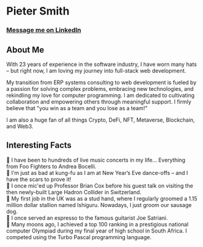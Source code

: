 # Pieter Smith

### [Message me on LinkedIn](https://www.linkedin.com/in/pietersmith81)

## About Me

With 23 years of experience in the software industry, I have worn many hats – but right now, I am loving my journey into full-stack web development.

My transition from ERP systems consulting to web development is fueled by a passion for solving complex problems, embracing new technologies, and rekindling my love for computer programming. I am dedicated to cultivating collaboration and empowering others through meaningful support. I firmly believe that "you win as a team and you lose as a team!"

I am also a huge fan of all things Crypto, DeFi, NFT, Metaverse, Blockchain, and Web3.

## Interesting Facts

🎫 I have been to hundreds of live music concerts in my life... Everything from Foo Fighters to Andrea Bocelli.  
🕺 I'm just as bad at kung-fu as I am at New Year’s Eve dance-offs – and I have the scars to prove it!  
🎤 I once mic'ed up Professor Brian Cox before his guest talk on visiting the then newly-built Large Hadron Collider in Switzerland.  
🐴 My first job in the UK was as a stud hand, where I regularly groomed a 1.15 million dollar stallion named Ishiguru. Nowadays, I just groom our sausage dog.  
🎸 I once served an espresso to the famous guitarist Joe Satriani.  
💾 Many moons ago, I achieved a top 100 ranking in a prestigious national computer Olympiad during my final year of high school in South Africa. I competed using the Turbo Pascal programming language.  
